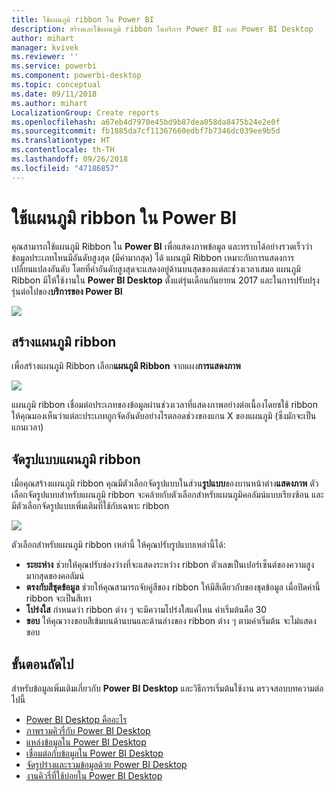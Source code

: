 ```yaml
---
title: ใช้แผนภูมิ ribbon ใน Power BI
description: สร้างและใช้แผนภูมิ ribbon ในบริการ Power BI และ Power BI Desktop
author: mihart
manager: kvivek
ms.reviewer: ''
ms.service: powerbi
ms.component: powerbi-desktop
ms.topic: conceptual
ms.date: 09/11/2018
ms.author: mihart
LocalizationGroup: Create reports
ms.openlocfilehash: a67eb4d7970e45bd9b87dea058da8475b24e2e0f
ms.sourcegitcommit: fb1885da7cf11367660edbf7b7346dc039ee9b5d
ms.translationtype: HT
ms.contentlocale: th-TH
ms.lasthandoff: 09/26/2018
ms.locfileid: "47186857"
---
```

# <a name="use-ribbon-charts-in-power-bi"></a>ใช้แผนภูมิ ribbon ใน Power BI
คุณสามารถใช้แผนภูมิ Ribbon ใน **Power BI** เพื่อแสดงภาพข้อมูล และทราบได้อย่างรวดเร็วว่า ข้อมูลประเภทไหนมีอันดับสูงสุด (มีค่ามากสุด) ได้ แผนภูมิ Ribbon เหมาะกับการแสดงการเปลี่ยนแปลงอันดับ โดยที่ค่าอันดับสูงสุดจะแสดงอยู่ด้านบนสุดของแต่ละช่วงเวลาเสมอ แผนภูมิ Ribbon มีให้ใช้งานใน **Power BI Desktop** ตั้งแต่รุ่นเดือนกันยายน 2017 และในการปรับปรุงรุ่นต่อไปของ**บริการของ Power BI**

![](media/desktop-ribbon-charts/ribbon-charts_01.png)

## <a name="create-a-ribbon-chart"></a>สร้างแผนภูมิ ribbon
เพื่อสร้างแผนภูมิ Ribbon เลือก**แผนภูมิ Ribbon** จากแผง**การแสดงภาพ**

![](media/desktop-ribbon-charts/ribbon-charts_02.png)

แผนภูมิ ribbon เชื่อมต่อประเภทของข้อมูลผ่านช่วงเวลาที่แสดงภาพอย่างต่อเนื้องโดยชใช้ ribbon ให้คุณมองเห็นว่าแต่ละประเภทถูกจัดอันดับอย่างไรตลอดช่วงของแกน X ของแผนภูมิ (ซึ่งมักจะเป็นแกนเวลา)

## <a name="format-a-ribbon-chart"></a>จัดรูปแบบแผนภูมิ ribbon
เมื่อคุณสร้างแผนภูมิ ribbon คุณมีตัวเลือกจัดรูปแบบในส่วน**รูปแบบ**ของบานหน้าต่าง**แสดงภาพ** ตัวเลือกจัดรูปแบบสำหรับแผนภูมิ ribbon จะคล้ายกับตัวเลือกสำหรับแผนภูมิคอลัมน์แบบเรียงซ้อน และมีตัวเลือกจัดรูปแบบเพิ่มเติมที่ใช้กับเฉพาะ ribbon

![](media/desktop-ribbon-charts/ribbon-charts_03.png)

ตัวเลือกสำหรับแผนภูมิ ribbon เหล่านี้ ให้คุณปรับรูปแบบเหล่านี้ได้:

* **ระยะห่าง** ช่วยให้คุณปรับช่องว่างที่จะแสดงระหว่าง ribbon ตัวเลขเป็นเปอร์เซ็นต์ของความสูงมากสุดของคอลัมน์
* **ตรงกับสีชุดข้อมูล** ช่วยให้คุณสามารถจับคู่สีของ ribbon ให้มีสีเดียวกับของชุดข้อมูล เมื่อปิดค่านี้ ribbon จะเป็นสีเทา
* **โปร่งใส** กำหนดว่า ribbon ต่าง ๆ จะมีความโปร่งใสแค่ไหน ค่าเริ่มต้นคือ 30
* **ขอบ** ให้คุณวางขอบสีเข้มบนด้านบนและด้านล่างของ ribbon ต่าง ๆ ตามค่าเริ่มต้น จะไม่แสดงขอบ

## <a name="next-steps"></a>ขั้นตอนถัดไป
สำหรับข้อมูลเพิ่มเติมเกี่ยวกับ **Power BI Desktop** และวิธีการเริ่มต้นใช้งาน ตรวจสอบบทความต่อไปนี้

* [Power BI Desktop คืออะไร](../desktop-what-is-desktop.md)
* [ภาพรวมคิวรี่กับ Power BI Desktop](../desktop-query-overview.md)
* [แหล่งข้อมูลใน Power BI Desktop](../desktop-data-sources.md)
* [เชื่อมต่อกับข้อมูลใน Power BI Desktop](../desktop-connect-to-data.md)
* [จัดรูปร่างและรวมข้อมูลด้วย Power BI Desktop](../desktop-shape-and-combine-data.md)
* [งานคิวรี่ที่ใช้บ่อยใน Power BI Desktop](../desktop-common-query-tasks.md)   

